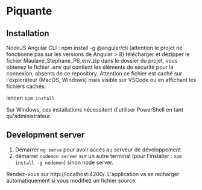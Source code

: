 # Piquante

## Installation

NodeJS
Angular CLI : npm install -g @angular/cli (attention le projet ne fonctionne pas sur les versions de Angular > 8)
télécharger et dézipper le fichier Maulave_Stephane_P6_env.zip dans le dossier du projet, vous obtenez le fichier .env qui contient les éléments de sécurité pour la connexion, absents de ce repository. Attention ce fichier est caché sur l'explorateur (MacOS, Windows) mais visible sur VSCode ou en affichant les fichiers cachés.

lancer:
`npm install`

Sur Windows, ces installations nécessitent d'utiliser PowerShell en tant qu'administrateur.

## Development server
1. Démarrer `ng serve` pour avoir accès au serveur de développement
2. démarrer `nodemon server` sur un autre terminal (pour l'installer : `npm install -g nodemon`) sinon node server.

Rendez-vous sur http://localhost:4200/. L'application va se recharger automatiquement si vous modifiez un fichier source.
